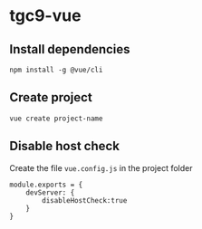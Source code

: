 # tgc9-vue

## Install dependencies
```
npm install -g @vue/cli
```

## Create project
```
vue create project-name
```

## Disable host check
Create the file `vue.config.js` in the project folder
```
module.exports = {
    devServer: {
        disableHostCheck:true
    }
}
```